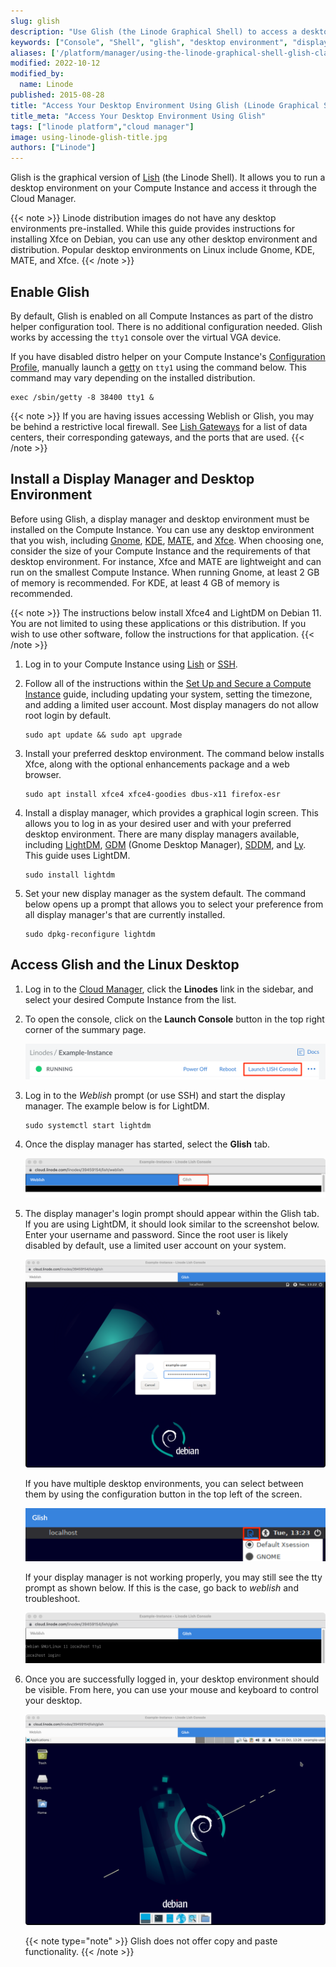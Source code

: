 ```yaml
---
slug: glish
description: "Use Glish (the Linode Graphical Shell) to access a desktop environment, like Xfce or Gnome, on your web browser."
keywords: ["Console", "Shell", "glish", "desktop environment", "display manager"]
aliases: ['/platform/manager/using-the-linode-graphical-shell-glish-classic-manager/','/networking/using-the-graphic-shell-glish/','/networking/using-the-linode-graphical-shell-glish/','/platform/manager/using-the-linode-graphical-shell-glish/','/platform/using-the-linode-graphical-shell-glish/','/networking/use-the-graphic-shell-glish/','/guides/using-the-linode-graphical-shell-glish/','/guides/glish/']
modified: 2022-10-12
modified_by:
  name: Linode
published: 2015-08-28
title: "Access Your Desktop Environment Using Glish (Linode Graphical Shell)"
title_meta: "Access Your Desktop Environment Using Glish"
tags: ["linode platform","cloud manager"]
image: using-linode-glish-title.jpg
authors: ["Linode"]
---
```


Glish is the graphical version of [Lish](/docs/products/compute/compute-instances/guides/lish/) (the Linode Shell). It allows you to run a desktop environment on your Compute Instance and access it through the Cloud Manager.

{{< note >}}
Linode distribution images do not have any desktop environments pre-installed. While this guide provides instructions for installing Xfce on Debian, you can use any other desktop environment and distribution. Popular desktop environments on Linux include Gnome, KDE, MATE, and Xfce.
{{< /note >}}

## Enable Glish

By default, Glish is enabled on all Compute Instances as part of the distro helper configuration tool. There is no additional configuration needed. Glish works by accessing the `tty1` console over the virtual VGA device.

If you have disabled distro helper on your Compute Instance's [Configuration Profile](/docs/products/compute/compute-instances/guides/configuration-profiles/), manually launch a [getty](https://en.wikipedia.org/wiki/Getty_(Unix)) on `tty1` using the command below. This command may vary depending on the installed distribution.

```command
exec /sbin/getty -8 38400 tty1 &
```

{{< note >}}
If you are having issues accessing Weblish or Glish, you may be behind a restrictive local firewall. See [Lish Gateways](/docs/products/compute/compute-instances/guides/lish/#lish-gateways) for a list of data centers, their corresponding gateways, and the ports that are used.
{{< /note >}}

## Install a Display Manager and Desktop Environment

Before using Glish, a display manager and desktop environment must be installed on the Compute Instance. You can use any desktop environment that you wish, including [Gnome](https://www.gnome.org/), [KDE](https://kde.org/), [MATE](https://mate-desktop.org/), and [Xfce](https://www.xfce.org/). When choosing one, consider the size of your Compute Instance and the requirements of that desktop environment. For instance, Xfce and MATE are lightweight and can run on the smallest Compute Instance. When running Gnome, at least 2 GB of memory is recommended. For KDE, at least 4 GB of memory is recommended.

{{< note >}}
The instructions below install Xfce4 and LightDM on Debian 11. You are not limited to using these applications or this distribution. If you wish to use other software, follow the instructions for that application.
{{< /note >}}

1. Log in to your Compute Instance using [Lish](/docs/products/compute/compute-instances/guides/lish/) or [SSH](/docs/products/compute/compute-instances/guides/set-up-and-secure/#connect-to-the-instance).

1. Follow all of the instructions within the [Set Up and Secure a Compute Instance](/docs/products/compute/compute-instances/guides/set-up-and-secure/) guide, including updating your system, setting the timezone, and adding a limited user account. Most display managers do not allow root login by default.

    ```command
    sudo apt update && sudo apt upgrade
    ```

1. Install your preferred desktop environment. The command below installs Xfce, along with the optional enhancements package and a web browser.

    ```command
    sudo apt install xfce4 xfce4-goodies dbus-x11 firefox-esr
    ```

1. Install a display manager, which provides a graphical login screen. This allows you to log in as your desired user and with your preferred desktop environment. There are many display managers available, including [LightDM](https://wiki.debian.org/LightDM), [GDM](https://wiki.debian.org/GDM) (Gnome Desktop Manager), [SDDM](https://wiki.debian.org/SDDM), and [Ly](https://github.com/fairyglade/ly). This guide uses LightDM.

    ```command
    sudo install lightdm
    ```

1. Set your new display manager as the system default. The command below opens up a prompt that allows you to select your preference from all display manager's that are currently installed.

    ```command
    sudo dpkg-reconfigure lightdm
    ```

## Access Glish and the Linux Desktop

1. Log in to the [Cloud Manager](https://cloud.linode.com), click the **Linodes** link in the sidebar, and select your desired Compute Instance from the list.

1. To open the console, click on the **Launch Console** button in the top right corner of the summary page.

    ![Launch the Console](launch-console-button.png)

1. Log in to the *Weblish* prompt (or use SSH) and start the display manager. The example below is for LightDM.

    ```command
    sudo systemctl start lightdm
    ```

1. Once the display manager has started, select the **Glish** tab.

    ![Screenshot of the Lish Console with the Glish button](switch-to-glish.png)

1. The display manager's login prompt should appear within the Glish tab. If you are using LightDM, it should look similar to the screenshot below. Enter your username and password. Since the root user is likely disabled by default, use a limited user account on your system.

    ![Screenshot of LightDM in Glish](glish-login-lightdm.png)

    If you have multiple desktop environments, you can select between them by using the configuration button in the top left of the screen.

    ![Select the desktop environment within LightDM](glish-login-lightdm-select-desktop.png)

    If your display manager is not working properly, you may still see the tty prompt as shown below. If this is the case, go back to *weblish* and troubleshoot.

    ![Screenshot of tty in Glish](glish-tty1.png)

1. Once you are successfully logged in, your desktop environment should be visible. From here, you can use your mouse and keyboard to control your desktop.

    ![Screenshot of Xfce4 in Glish](glish-xfce-desktop.png)

    {{< note type="note" >}}
    Glish does not offer copy and paste functionality.
    {{< /note >}}

